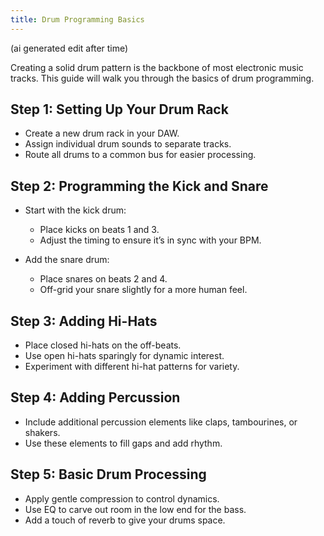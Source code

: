 ```yaml
---
title: Drum Programming Basics
---
```


(ai generated edit after time)

Creating a solid drum pattern is the backbone of most electronic music tracks. This guide will walk you through the basics of drum programming.

## Step 1: Setting Up Your Drum Rack

- Create a new drum rack in your DAW.
- Assign individual drum sounds to separate tracks.
- Route all drums to a common bus for easier processing.

## Step 2: Programming the Kick and Snare

- Start with the kick drum:
  - Place kicks on beats 1 and 3.
  - Adjust the timing to ensure it’s in sync with your BPM.

- Add the snare drum:
  - Place snares on beats 2 and 4.
  - Off-grid your snare slightly for a more human feel.

## Step 3: Adding Hi-Hats

- Place closed hi-hats on the off-beats.
- Use open hi-hats sparingly for dynamic interest.
- Experiment with different hi-hat patterns for variety.

## Step 4: Adding Percussion

- Include additional percussion elements like claps, tambourines, or shakers.
- Use these elements to fill gaps and add rhythm.

## Step 5: Basic Drum Processing

- Apply gentle compression to control dynamics.
- Use EQ to carve out room in the low end for the bass.
- Add a touch of reverb to give your drums space.

